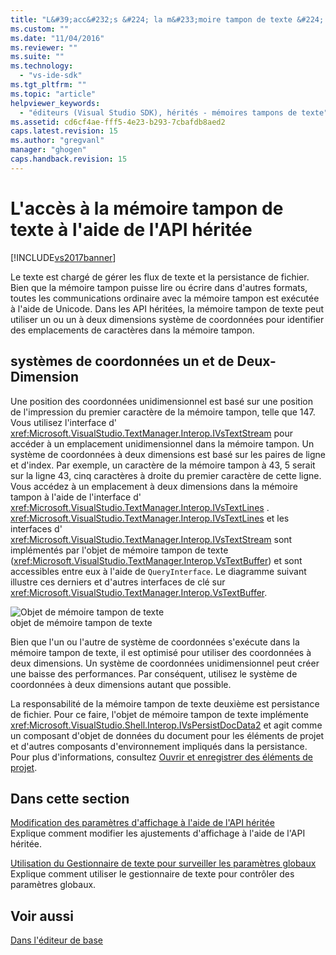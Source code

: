 ```yaml
---
title: "L&#39;acc&#232;s &#224; la m&#233;moire tampon de texte &#224; l&#39;aide de l&#39;API h&#233;rit&#233;e | Microsoft Docs"
ms.custom: ""
ms.date: "11/04/2016"
ms.reviewer: ""
ms.suite: ""
ms.technology: 
  - "vs-ide-sdk"
ms.tgt_pltfrm: ""
ms.topic: "article"
helpviewer_keywords: 
  - "éditeurs (Visual Studio SDK), hérités - mémoires tampons de texte"
ms.assetid: cd6cf4ae-fff5-4e23-b293-7cbafdb8aed2
caps.latest.revision: 15
ms.author: "gregvanl"
manager: "ghogen"
caps.handback.revision: 15
---
```

# L&#39;acc&#232;s &#224; la m&#233;moire tampon de texte &#224; l&#39;aide de l&#39;API h&#233;rit&#233;e
[!INCLUDE[vs2017banner](../code-quality/includes/vs2017banner.md)]

Le texte est chargé de gérer les flux de texte et la persistance de fichier.  Bien que la mémoire tampon puisse lire ou écrire dans d'autres formats, toutes les communications ordinaire avec la mémoire tampon est exécutée à l'aide de Unicode.  Dans les API héritées, la mémoire tampon de texte peut utiliser un ou un à deux dimensions système de coordonnées pour identifier des emplacements de caractères dans la mémoire tampon.  
  
## systèmes de coordonnées un et de Deux\-Dimension  
 Une position des coordonnées unidimensionnel est basé sur une position de l'impression du premier caractère de la mémoire tampon, telle que 147.  Vous utilisez l'interface d' <xref:Microsoft.VisualStudio.TextManager.Interop.IVsTextStream> pour accéder à un emplacement unidimensionnel dans la mémoire tampon.  Un système de coordonnées à deux dimensions est basé sur les paires de ligne et d'index.  Par exemple, un caractère de la mémoire tampon à 43, 5 serait sur la ligne 43, cinq caractères à droite du premier caractère de cette ligne.  Vous accédez à un emplacement à deux dimensions dans la mémoire tampon à l'aide de l'interface d' <xref:Microsoft.VisualStudio.TextManager.Interop.IVsTextLines> .  <xref:Microsoft.VisualStudio.TextManager.Interop.IVsTextLines> et les interfaces d' <xref:Microsoft.VisualStudio.TextManager.Interop.IVsTextStream> sont implémentés par l'objet de mémoire tampon de texte \(<xref:Microsoft.VisualStudio.TextManager.Interop.VsTextBuffer>\) et sont accessibles entre eux à l'aide de `QueryInterface`.  Le diagramme suivant illustre ces derniers et d'autres interfaces de clé sur <xref:Microsoft.VisualStudio.TextManager.Interop.VsTextBuffer>.  
  
 ![Objet de mémoire tampon de texte](~/extensibility/media/vstextbuffer.gif "vsTextBuffer")  
objet de mémoire tampon de texte  
  
 Bien que l'un ou l'autre de système de coordonnées s'exécute dans la mémoire tampon de texte, il est optimisé pour utiliser des coordonnées à deux dimensions.  Un système de coordonnées unidimensionnel peut créer une baisse des performances.  Par conséquent, utilisez le système de coordonnées à deux dimensions autant que possible.  
  
 La responsabilité de la mémoire tampon de texte deuxième est persistance de fichier.  Pour ce faire, l'objet de mémoire tampon de texte implémente <xref:Microsoft.VisualStudio.Shell.Interop.IVsPersistDocData2> et agit comme un composant d'objet de données du document pour les éléments de projet et d'autres composants d'environnement impliqués dans la persistance.  Pour plus d'informations, consultez [Ouvrir et enregistrer des éléments de projet](../extensibility/internals/opening-and-saving-project-items.md).  
  
## Dans cette section  
 [Modification des paramètres d'affichage à l'aide de l'API héritée](../extensibility/changing-view-settings-by-using-the-legacy-api.md)  
 Explique comment modifier les ajustements d'affichage à l'aide de l'API héritée.  
  
 [Utilisation du Gestionnaire de texte pour surveiller les paramètres globaux](../extensibility/using-the-text-manager-to-monitor-global-settings.md)  
 Explique comment utiliser le gestionnaire de texte pour contrôler des paramètres globaux.  
  
## Voir aussi  
 [Dans l'éditeur de base](../extensibility/inside-the-core-editor.md)